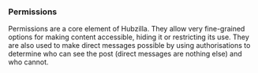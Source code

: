 ### Permissions 

Permissions are a core element of Hubzilla. They allow very fine-grained options for making content accessible, hiding it or restricting its use. They are also used to make direct messages possible by using authorisations to determine who can see the post (direct messages are nothing else) and who cannot.